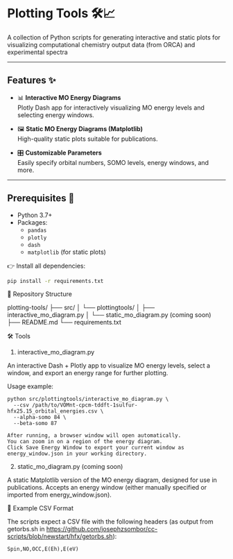 # Plotting Tools 🛠️📈

A collection of Python scripts for generating interactive and static plots for visualizing computational chemistry output data (from ORCA) and experimental spectra

---

## Features ✨
- 📊 **Interactive MO Energy Diagrams**  
  Plotly Dash app for interactively visualizing MO energy levels and selecting energy windows.
  
- 🖼️ **Static MO Energy Diagrams (Matplotlib)**  
  High-quality static plots suitable for publications.

- 🎛️ **Customizable Parameters**  
  Easily specify orbital numbers, SOMO levels, energy windows, and more.

---

## Prerequisites 🔧
- Python 3.7+
- Packages:
  - `pandas`
  - `plotly`
  - `dash`
  - `matplotlib` (for static plots)

👉 Install all dependencies:
```bash
pip install -r requirements.txt
```
📂 Repository Structure

plotting-tools/
├── src/
│   └── plottingtools/
│       ├── interactive_mo_diagram.py
│       └── static_mo_diagram.py (coming soon)
├── README.md
└── requirements.txt

🛠️ Tools
1. interactive_mo_diagram.py

An interactive Dash + Plotly app to visualize MO energy levels, select a window, and export an energy range for further plotting.

Usage example:
```
python src/plottingtools/interactive_mo_diagram.py \
  --csv /path/to/VOMnt-cpcm-tddft-1sulfur-hfx25.15_orbital_energies.csv \
  --alpha-somo 84 \
  --beta-somo 87
```
    After running, a browser window will open automatically.
    You can zoom in on a region of the energy diagram.
    Click Save Energy Window to export your current window as energy_window.json in your working directory.

2. static_mo_diagram.py (coming soon)

A static Matplotlib version of the MO energy diagram, designed for use in publications. Accepts an energy window (either manually specified or imported from energy_window.json).

📄 Example CSV Format

The scripts expect a CSV file with the following headers (as output from getorbs.sh in https://github.com/josephzsombor/cc-scripts/blob/newstart/hfx/getorbs.sh):
```
Spin,NO,OCC,E(Eh),E(eV)
```

